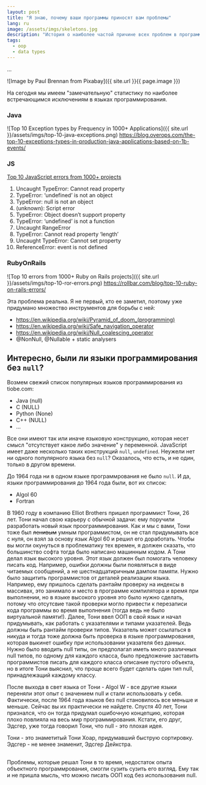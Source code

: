 ```yaml
---
layout: post
title: "Я знаю, почему ваши программы приносят вам проблемы"
lang: ru
image: /assets/imgs/skeletons.jpg
description: "История о наиболее частой причине всех проблем в программах"
tags: 
  - oop
  - data types
---
```


...

![Image by Paul Brennan from Pixabay]({{ site.url }}{{ page.image }})

<!--more-->

На сегодня мы имеем "замечательную" статистику по наиболее встречающимся 
исключениям в языках программирования.

### Java
![Top 10 Exception types by Frequency in 1000+ Applications]({{ site.url }}/assets/imgs/top-10-java-exceptions.png)
https://blog.overops.com/the-top-10-exceptions-types-in-production-java-applications-based-on-1b-events/

### JS
[Top 10 JavaScript errors from 1000+ projects](https://rollbar.com/blog/top-10-javascript-errors/)
1. Uncaught TypeError: Cannot read property
2. TypeError: ‘undefined’ is not an object 
3. TypeError: null is not an object 
4. (unknown): Script error
5. TypeError: Object doesn’t support property
6. TypeError: ‘undefined’ is not a function
7. Uncaught RangeError
8. TypeError: Cannot read property ‘length’
9. Uncaught TypeError: Cannot set property
10. ReferenceError: event is not defined

### RubyOnRails
![Top 10 errors from 1000+ Ruby on Rails projects]({{ site.url }}/assets/imgs/top-10-ror-errors.png)
https://rollbar.com/blog/top-10-ruby-on-rails-errors/

Эта проблема реальна. Я не первый, кто ее заметил, поэтому уже придумано 
множество инструментов для борьбы с ней:

- https://en.wikipedia.org/wiki/Pyramid_of_doom_(programming)
- https://en.wikipedia.org/wiki/Safe_navigation_operator
- https://en.wikipedia.org/wiki/Null_coalescing_operator
- @NonNull, @Nullable + static analysers

## Интересно, были ли языки программирования без `null`?

Возмем свежий список популярных языков программирования из tiobe.com:

- Java (null)
- C (NULL)
- Python (None)
- C++ (NULL)
- ...

Все они имеют так или иначе языковую конструкцию, которая несет смысл 
"отсутствует какое либо значение" у переменной. JavaScript имеет даже несколько 
таких  конструкций `null`, `undefined`. Неужели нет ни одного популярного 
языка без `null`? Оказалось, что есть, и не один, только в другом времени.

До 1964 года ни в одном языке программрования не было `null`. И да, языки 
программирования до 1964 года были, вот их список:

- Algol 60
- Fortran

В 1960 году в компанию Elliot Brothers пришел программист Тони, 26 лет. Тони 
начал свою карьеру с обычной задачи: ему поручили разработать новый язык 
проограммирования. Как и мы с вами, Тони тоже был ~~ленивым~~ умным 
программистом, он не стал придумывать все с нуля, он взял за основу язык 
Algol 60 и решил его доработать. Чтобы вы могли окунуться в проблематику тех 
времен, я должен сказать, что большинство софта тогда было написано машинным 
кодом. А Тони делал язык высокого уровня. Этот язык должен был помогать 
человеку писать код. Например, ошибки должны были появляться в виде читаемых 
сообщений, а не шестнадцатиричным дампом памяти. Нужно было защитить программистов
от деталей реализации языка. Например, ему 
пришлось сделать рантайм проверку на индексы в массивах, это занимало и место
в программе компилятора и время при выполнении, но в языке высокого уровня 
это было нужно сделать, потому что отсутсвие такой проверки могло привести к
перезаписи кода программы во время выполнения (тогда ведь не было 
виртуальной памяти!). Далее, Тони ввел ООП в свой язык и начал придумывать, 
как работать с указателями и типами указателей. Ведь должны быть рантайм 
проверки типов. Указатель может ссылаться в никуда и тогда тоже должна быть 
проверка в языке программрования, которая выкинет ошибку при использовании 
указателя без данных. Нужно было вводить null типы, он предполагал иметь 
много различных null типов, по одному для каждого класса, было предложение 
заставить программистов писать для каждого класса описание пустого объекта, 
но в итоге Тони выяснил, что проще всего будет сделать один тип null, 
принадлежащий каждому классу.

После выхода в свет языка от Тони - Algol W - все другие языки переняли этот 
опыт с значением null и стали использовать у себя. Фактически, после
1964 года языков без null становилось все меньше и меньше. Сейчас вы их 
практически не найдете. Спустя 40 лет, Тони признался, что он тогда придумал 
ошибочную концепцию, которая плохо повлияла на весь мир программирования. 
Кстати, его друг, Эдсгер, уже тогда говорил Тони, что null - это плохая идея. 

Тони - это знаметитый Тони Хоар, придумавший быструю сортировку. Эдсгер - не 
менее знаменит, Эдсгер Дейкстра.  

## 

Проблемы, которые решал Тони в то время, недостаток опыта объектного 
программрования, смогли сузить сузить его взгляд. Ему так и не пришла 
мысль, что можно писать ООП код без использования null.  